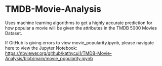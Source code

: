 # TMDB-Movie-Analysis
Uses machine learning algorithms to get a highly accurate prediction for how popular a movie will be given the attributes in the TMDB 5000 Movies Dataset.

If GitHub is giving errors to view movie_popularity.ipynb, please navigate here to view the Jupyter Notebook: https://nbviewer.org/github/kathycui1/TMDB-Movie-Analysis/blob/main/movie_popularity.ipynb
